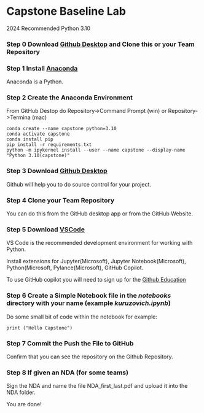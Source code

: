# Capstone Baseline Lab

2024 Recommended Python 3.10

### Step 0 Download [Github Desktop](https://desktop.github.com) and Clone this or your Team Repository 

### Step 1 Install [Anaconda](https://www.anaconda.com/download)
Anaconda is a Python. 

### Step 2 Create the Anaconda Environment
From GitHub Destop do Repository->Command Prompt (win) or Repository->Termina (mac)

```
conda create --name capstone python=3.10
conda activate capstone
conda install pip
pip install -r requirements.txt
python -m ipykernel install --user --name capstone --display-name "Python 3.10(capstone)"
```

### Step 3 Download [Github Desktop](https://desktop.github.com)
Github will help you to do source control for your project. 

### Step 4 Clone your Team Repository
You can do this from the GitHub desktop app or from the GitHub Website. 

### Step 5 Download [VSCode](https://code.visualstudio.com/download ) 
VS Code is the recommended development environment for working with Python. 

Install extensions for Jupyter(Microsoft), Jupyter Notebook(Microsoft), Python(Microsoft, Pylance(Microsoft), GitHub Copilot.

To use GitHub copilot you will need to sign up for the [Github Education](https://education.github.com/students)

### Step 6 Create a Simple Notebook file in the *notebooks* directory with your name (example *kuruzovich.ipynb*)
Do some small bit of code within the notebook for example:

```
print ("Hello Capstone")
```

### Step 7 Commit the Push the File to GitHub
Confirm that you can see the repository on the Github Repository. 

### Step 8 If given an NDA (for some teams)
Sign the NDA and name the file NDA_first_last.pdf and upload it into the NDA folder. 

You are done! 

